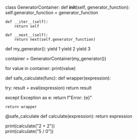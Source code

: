 class GeneratorContainer:
    def __init__(self, generator_function):
        self.generator_function = generator_function

    def __iter__(self):
        return self

    def __next__(self):
        return next(self.generator_function)


def my_generator():
    yield 1
    yield 2
    yield 3
    
container = GeneratorContainer(my_generator())


for value in container:
    print(value)



    

def safe_calculate(func):
    def wrapper(expression):
        
       
try:
            result = eval(expression)
            return result
        
       
except Exception as e:
            return f"Error: {e}"
    
    return wrapper

@safe_calculate
def calculate(expression):
    return expression


print(calculate("2 + 2"))  
print(calculate("5 / 0")) 

